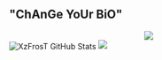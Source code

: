  ## "ChAnGe YoUr BiO"
  
<div align="center"><img src="https://discord.c99.nl/widget/theme-3/591416431598632980.png"></div>
 <img align="center" alt="XzFrosT GitHub Stats" src="https://github-readme-stats.codestackr.vercel.app/api?username=XzFrosT&show_icons=true&hide_border=true&theme=tokyonight"/>
<img src="https://github-readme-stats.vercel.app/api/top-langs/?username=XzFrosT&show_icons=true&hide_border=true&theme=tokyonight" />
